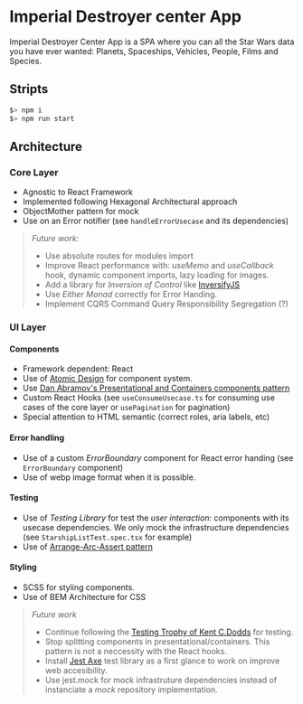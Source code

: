 # Imperial Destroyer center App

Imperial Destroyer Center App is a SPA where you can all the Star Wars data you have ever wanted: Planets, Spaceships, Vehicles, People, Films and Species.

## Stripts

```bash
$> npm i
$> npm run start
```

## Architecture
### Core Layer

- Agnostic to React Framework
- Implemented following Hexagonal Architectural approach
- ObjectMother pattern for mock
- Use on an Error notifier (see `handleErrorUsecase` and its dependencies)
    
> *Future work:*
> - Use absolute routes for modules import
> - Improve React performance with: _useMemo_ and _useCallback_ hook, dynamic component imports,  lazy loading for images.
> - Add a library for _Inversion of Control_ like [InversifyJS](https://inversify.io/)
> - Use _Either Monad_ correctly for Error Handing.
> - Implement CQRS Command Query Responsibility Segregation (?)

### UI Layer

#### Components
- Framework dependent: React
- Use of [Atomic Design](https://www.uifrommars.com/atomic-design-ventajas/) for component system.
- Use [Dan Abramov's Presentational and Containers components pattern](https://medium.com/@dan_abramov/smart-and-dumb-components-7ca2f9a7c7d0) 
- Custom React Hooks (see `useConsumeUsecase.ts` for consuming use cases of the core layer or `usePagination` for pagination)
- Special attention to HTML semantic (correct roles, aria labels, etc)
#### Error handling
- Use of a custom _ErrorBoundary_ component for React error handing (see `ErrorBoundary` component)
- Use of webp image format when it is possible.
#### Testing 
- Use of _Testing Library_ for test the _user interaction_: components with its usecase dependencies. We only mock the infrastructure dependencies (see `StarshipListTest.spec.tsx` for example)
- Use of [Arrange-Arc-Assert pattern](https://medium.com/@pjbgf/title-testing-code-ocd-and-the-aaa-pattern-df453975ab80)
  
#### Styling
- SCSS for styling components.
- Use of BEM Architecture for CSS
 
> *Future work*
> - Continue following the [Testing Trophy of Kent C.Dodds](https://kentcdodds.com/blog/write-tests) for testing.
> - Stop splitting components in presentational/containers. This pattern is not a neccessity with the React hooks.
> - Install [Jest Axe](https://github.com/nickcolley/jest-axe) test library as a first glance to work on improve web accesibility.
> - Use jest.mock for mock infrastruture dependencies instead of instanciate a *mock* repository implementation.
